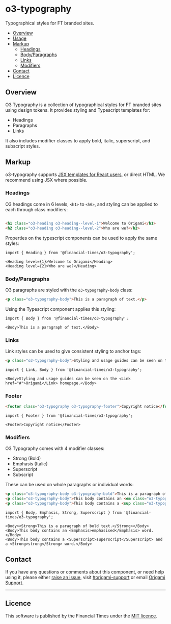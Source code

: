 # o3-typography

Typographical styles for FT branded sites.

- [Overview](#overview)
- [Usage](#usage)
- [Markup](#markup)
  - [Headings](#headings)
  - [Body/Paragraphs](#bodyparagraphs)
  - [Links](#links)
  - [Modifiers](#modifiers)
- [Contact](#contact)
- [Licence](#licence)

## Overview
O3 Typography is a collection of typographical styles for FT branded sites using design tokens. It provides styling and Typescript templates for:

* Headings
* Paragraphs
* Links

It also includes modifier classes to apply bold, italic, superscript, and subscript styles.

## Markup

o3-typography supports [JSX templates for React users](#jsx), or direct HTML. We recommend using JSX where possible.

### Headings

O3 headings come in 6 levels, `<h1>` to `<h6>`, and styling can be applied to each through class modifiers:

```html

<h1 class="o3-heading o3-heading--level-1">Welcome to Origami</h1>
<h2 class="o3-heading o3-heading--level-2">Who are we?</h2>
```

Properties on the typescript components can be used to apply the same styles:

```tsx
import { Heading } from '@financial-times/o3-typography';

<Heading level={1}>Welcome to Origami</Heading>
<Heading level={2}>Who are we?</Heading>
```

### Body/Paragraphs

O3 paragraphs are styled with the `o3-typography-body` class:

```html
<p class="o3-typography-body">This is a paragraph of text.</p>
```

Using the Typescript component applies this styling:

```tsx
import { Body } from '@financial-times/o3-typography';

<Body>This is a paragraph of text.</Body>
```

### Links

Link styles can be used to give consistent styling to anchor tags:

```html
<p class="o3-typography-body">Styling and usage guides can be seen on the <a href="#" class="o3-typography-link">Origami</a> homepage.</p>
```

```tsx
import { Link, Body } from '@financial-times/o3-typography';

<Body>Styling and usage guides can be seen on the <Link href="#">Origami</Link> homepage.</Body>
```

### Footer

```html
<footer class="o3-typography o3-typography-footer">Copyright notice</footer>
```

```tsx
import { Footer } from '@financial-times/o3-typography';

<Footer>Copyright notice</Footer>
```

### Modifiers

O3 Typography comes with 4 modifier classes:
* Strong (Bold)
* Emphasis (Italic)
* Superscript
* Subscript

These can be used on whole paragraphs or individual words:

```html
<p class="o3-typography-body o3-typography-bold">This is a paragraph of bold text.</p>
<p class="o3-typography-body">This body contains an <em class="o3-typography-italic">emphasised</em> word.</p>
<p class="o3-typography-body">This body contains a <sup class="o3-typography-superscript">superscript</sup> and a <strong class="o3-typography-bold">strong</strong> word.</p>
```

```tsx
import { Body, Emphasis, Strong, Superscript } from '@financial-times/o3-typography';

<Body><Strong>This is a paragraph of bold text.</Strong></Body>
<Body>This body contains an <Emphasis>emphasised</Emphasis> word.</Body>
<Body>This body contains a <Superscript>superscript</Superscript> and a <Strong>strong</Strong> word.</Body>
```

## Contact

If you have any questions or comments about this component, or need help using it, please either [raise an issue](https://github.com/Financial-Times/o3-typography/issues), visit [#origami-support](https://financialtimes.slack.com/messages/origami-support/) or email [Origami Support](mailto:origami-support@ft.com).

---

## Licence

This software is published by the Financial Times under the [MIT licence](http://opensource.org/licenses/MIT).
